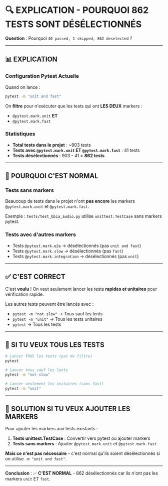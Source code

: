 # 🔍 EXPLICATION - POURQUOI 862 TESTS SONT DÉSÉLECTIONNÉS

**Question** : Pourquoi `40 passed, 1 skipped, 862 deselected` ?

---

## 📊 EXPLICATION

### Configuration Pytest Actuelle

Quand on lance :
```bash
pytest -m "unit and fast"
```

On **filtre** pour n'exécuter que les tests qui ont **LES DEUX** markers :
- `@pytest.mark.unit` **ET**
- `@pytest.mark.fast`

### Statistiques

- **Total tests dans le projet** : ~903 tests
- **Tests avec `@pytest.mark.unit` ET `@pytest.mark.fast`** : 41 tests
- **Tests désélectionnés** : 903 - 41 = **862 tests**

---

## 🎯 POURQUOI C'EST NORMAL

### Tests sans markers
Beaucoup de tests dans le projet n'ont **pas encore** les markers `@pytest.mark.unit` et `@pytest.mark.fast`.

Exemple : `tests/test_bbia_audio.py` utilise `unittest.TestCase` sans markers pytest.

### Tests avec d'autres markers
- Tests `@pytest.mark.e2e` → désélectionnés (pas `unit and fast`)
- Tests `@pytest.mark.slow` → désélectionnés (pas `fast`)
- Tests `@pytest.mark.integration` → désélectionnés (pas `unit`)

---

## ✅ C'EST CORRECT

C'est **voulu** ! On veut seulement lancer les tests **rapides et unitaires** pour vérification rapide.

Les autres tests peuvent être lancés avec :
- `pytest -m "not slow"` → Tous sauf les lents
- `pytest -m "unit"` → Tous les tests unitaires
- `pytest` → Tous les tests

---

## 🔧 SI TU VEUX TOUS LES TESTS

```bash
# Lancer TOUS les tests (pas de filtre)
pytest

# Lancer tous sauf les lents
pytest -m "not slow"

# Lancer seulement les unitaires (sans fast)
pytest -m "unit"
```

---

## 📝 SOLUTION SI TU VEUX AJOUTER LES MARKERS

Pour ajouter les markers aux tests existants :

1. **Tests unittest.TestCase** : Convertir vers pytest ou ajouter markers
2. **Tests sans markers** : Ajouter `@pytest.mark.unit` et `@pytest.mark.fast`

**Mais ce n'est pas nécessaire** - c'est normal qu'ils soient désélectionnés si on utilise `-m "unit and fast"`.

---

**Conclusion** : ✅ **C'EST NORMAL** - 862 désélectionnés car ils n'ont pas les markers `unit` ET `fast`.


